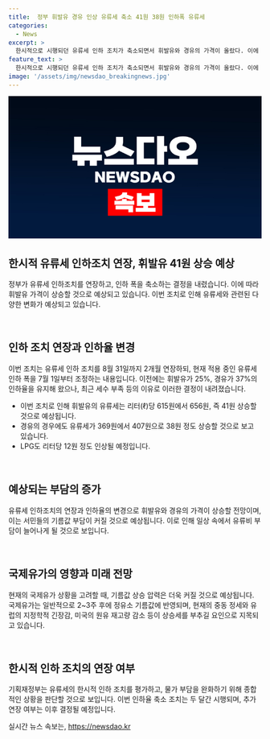 ```yaml
---
title:  정부 휘발유 경유 인상 유류세 축소 41원 38원 인하폭 유류세
categories:
  - News
excerpt: >
  한시적으로 시행되던 유류세 인하 조치가 축소되면서 휘발유와 경유의 가격이 올랐다. 이에 따라 정부는 유류세 인하 폭을 7월 1일부터 조정하기로 했으며, 이로 인해 휘발유는 리터당 41원, 경유는 38원 가격이 오른다. 전 세계적으로 국제 유가가 상승하고 있어, 앞으로 유류비 부담은 더욱 커질 것으로 예상된다. 현재 기름값 상승의 주요 원인으로는 중동 정세, 유럽의 긴장감, 미국의 원유 재고량 감소 등이 지적되고 있다. 기획재정부는 물가 부담 완화를 위해 유류세 인하 조치를 시행하고, 추가 연장 여부는 종합적인 상황을 고려해 결정할 것이라고 밝혔다.
feature_text: >
  한시적으로 시행되던 유류세 인하 조치가 축소되면서 휘발유와 경유의 가격이 올랐다. 이에 따라 정부는 유류세 인하 폭을 7월 1일부터 조정하기로 했으며, 이로 인해 휘발유는 리터당 41원, 경유는 38원 가격이 오른다. 전 세계적으로 국제 유가가 상승하고 있어, 앞으로 유류비 부담은 더욱 커질 것으로 예상된다. 현재 기름값 상승의 주요 원인으로는 중동 정세, 유럽의 긴장감, 미국의 원유 재고량 감소 등이 지적되고 있다. 기획재정부는 물가 부담 완화를 위해 유류세 인하 조치를 시행하고, 추가 연장 여부는 종합적인 상황을 고려해 결정할 것이라고 밝혔다.
image: '/assets/img/newsdao_breakingnews.jpg'
---
```


<p><img src="/assets/img/newsdao_breakingnews.jpg" alt="firstkoreanews 속보" /></p>

<h2 data-ke-size="size26">한시적 유류세 인하조치 연장, 휘발유 41원 상승 예상</h2>

<p>정부가 유류세 인하조치를 연장하고, 인하 폭을 축소하는 결정을 내렸습니다. 이에 따라 휘발유 가격이 상승할 것으로 예상되고 있습니다. 이번 조치로 인해 유류세와 관련된 다양한 변화가 예상되고 있습니다.</p>

<p data-ke-size="size16">&nbsp;</p>

<h2 data-ke-size="size24">인하 조치 연장과 인하율 변경</h2>

<p>이번 조치는 유류세 인하 조치를 8월 31일까지 2개월 연장하되, 현재 적용 중인 유류세 인하 폭을 7월 1일부터 조정하는 내용입니다. 이전에는 휘발유가 25%, 경유가 37%의 인하율을 유지해 왔으나, 최근 세수 부족 등의 이유로 이러한 결정이 내려졌습니다.</p>

<ul>
  <li>이번 조치로 인해 휘발유의 유류세는 리터(ℓ)당 615원에서 656원, 즉 41원 상승할 것으로 예상됩니다.</li>
  <li>경유의 경우에도 유류세가 369원에서 407원으로 38원 정도 상승할 것으로 보고 있습니다.</li>
  <li>LPG도 리터당 12원 정도 인상될 예정입니다.</li>
</ul>

<p data-ke-size="size16">&nbsp;</p>

<h2 data-ke-size="size24">예상되는 부담의 증가</h2>

<p>유류세 인하조치의 연장과 인하율의 변경으로 휘발유와 경유의 가격이 상승할 전망이며, 이는 서민들의 기름값 부담이 커질 것으로 예상됩니다. 이로 인해 일상 속에서 유류비 부담이 늘어나게 될 것으로 보입니다.</p>

<p data-ke-size="size16">&nbsp;</p>

<h2 data-ke-size="size24">국제유가의 영향과 미래 전망</h2>

<p>현재의 국제유가 상황을 고려할 때, 기름값 상승 압력은 더욱 커질 것으로 예상됩니다. 국제유가는 일반적으로 2~3주 후에 정유소 기름값에 반영되며, 현재의 중동 정세와 유럽의 지정학적 긴장감, 미국의 원유 재고량 감소 등이 상승세를 부추길 요인으로 지목되고 있습니다.</p>

<p data-ke-size="size16">&nbsp;</p>

<h2 data-ke-size="size24">한시적 인하 조치의 연장 여부</h2>

<p>기획재정부는 유류세의 한시적 인하 조치를 평가하고, 물가 부담을 완화하기 위해 종합적인 상황을 판단할 것으로 보입니다. 이번 인하율 축소 조치는 두 달간 시행되며, 추가 연장 여부는 이후 결정될 예정입니다.</p>
실시간 뉴스 속보는, <a href="https://newsdao.kr" rel="dofollow">https://newsdao.kr</a>


